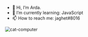 - 👋 Hi, I’m Arda.
- 🌱 I’m currently learning: JavaScript
- 📫 How to reach me: jaghet#8016

![cat-computer](https://user-images.githubusercontent.com/90444486/166138636-50c5bfa8-30ed-4616-b7d0-b363ddd4977c.gif)


<!---
jagh3t/jagh3t is a ✨ special ✨ repository because its `README.md` (this file) appears on your GitHub profile.
You can click the Preview link to take a look at your changes.
--->
